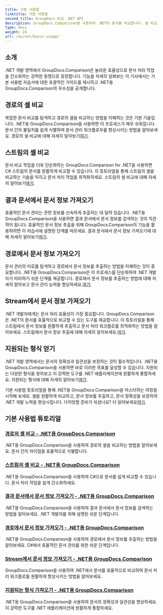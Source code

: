 ```yaml
---
title: 기본 사용법
linktitle: 기본 사용법
second_title: GroupDocs.비교 .NET API
description: GroupDocs.Comparison을 사용하여 .NET의 문서를 비교합니다. 셀 비교, 문서 정보 추출 및 지원되는 형식을 다루는 기본 사용 튜토리얼을 알아보세요.
type: docs
weight: 24
url: /ko/net/basic-usage/
---
```

## 소개

.NET 개발 영역에서 GroupDocs.Comparison은 놀라운 효율성으로 문서 처리 작업을 간소화하는 강력한 동맹으로 등장합니다. 기능을 자세히 살펴보는 이 기사에서는 기본 사용법 자습서에 대한 포괄적인 가이드를 제시하고 .NET용 GroupDocs.Comparison의 우수성을 공개합니다.

## 경로의 셀 비교
 복잡한 문서 비교를 탐색하고 경로의 셀을 비교하는 방법을 이해하는 것은 기본 기술입니다. .NET용 GroupDocs.Comparison을 사용하면 이 프로세스가 매우 쉬워집니다. 문서 간의 불일치를 쉽게 식별하여 문서 관리 워크플로우를 향상시키는 방법을 알아보세요. 경로의 셀 비교에 대해 자세히 알아보기[여기](./compare-cells-from-path/).

## 스트림의 셀 비교
문서 비교 작업을 더욱 단순화하는 GroupDocs.Comparison for .NET을 사용하면 C# 스트림의 문서를 원활하게 비교할 수 있습니다. 이 튜토리얼을 통해 스트림의 셀을 비교하는 기술을 익히고 문서 처리 작업을 최적화하세요. 스트림의 셀 비교에 대해 자세히 알아보기[여기](./compare-cells-from-stream/).

## 결과 문서에서 문서 정보 가져오기
 효율적인 문서 관리는 관련 정보를 신속하게 추출하는 데 달려 있습니다. .NET용 GroupDocs.Comparison을 사용하면 결과 문서에서 문서 정보를 검색하는 것이 직관적이 됩니다. 효율적인 문서 정보 추출을 위해 GroupDocs.Comparison의 기능을 활용하려면 이 자습서에 설명된 단계를 따르세요. 결과 문서에서 문서 정보 가져오기에 대해 자세히 알아보기[여기](./get-document-info-from-result-document/).

## 경로에서 문서 정보 가져오기
문서 관리의 미로를 탐색하고 경로에서 문서 정보를 추출하는 방법을 이해하는 것이 중요합니다. .NET용 GroupDocs.Comparison은 이 프로세스를 단순화하여 .NET 개발자가 따라하기 쉬운 단계를 제공합니다. 경로에서 문서 정보를 추출하는 방법에 대해 자세히 알아보고 문서 관리 능력을 향상하세요.[여기](./get-document-info-from-path/).

## Stream에서 문서 정보 가져오기
 .NET 개발자에게는 문서 처리 효율성이 가장 중요합니다. GroupDocs.Comparison은 .NET의 문서를 효율적으로 비교할 수 있는 도구를 제공합니다. 이 튜토리얼을 통해 스트림에서 문서 정보를 원활하게 추출하고 문서 처리 워크플로를 최적화하는 방법을 알아보세요. 스트림에서 문서 정보 추출에 대해 자세히 알아보세요.[여기](./get-document-info-from-stream/).

## 지원되는 형식 얻기
.NET 개발 영역에서는 문서의 정확성과 일관성을 보장하는 것이 필수적입니다. .NET용 GroupDocs.Comparison을 사용하면 바로 이러한 목표를 달성할 수 있습니다. 지원되는 다양한 형식을 찾아보고 이 강력한 도구를 .NET 애플리케이션에 원활하게 통합하세요. 지원되는 형식에 대해 자세히 알아보기[여기](./get-supported-formats/).

 기본 사용법 튜토리얼을 통해 .NET용 GroupDocs.Comparison을 마스터하는 여정을 시작해 보세요. 셀을 원활하게 비교하고, 문서 정보를 추출하고, 문서 정확성을 보장하여 .NET 개발 노력을 향상시킵니다. 다이빙할 준비가 되셨나요? 더 읽어보세요[여기](https://reference.groupdocs.com/comparison/net).
## 기본 사용법 튜토리얼
### [경로의 셀 비교 - .NET용 GroupDocs.Comparison](./compare-cells-from-path/)
.NET용 GroupDocs.Comparison을 사용하여 경로의 셀을 비교하는 방법을 알아보세요. 문서 간의 차이점을 효율적으로 식별합니다.
### [스트림의 셀 비교 - .NET용 GroupDocs.Comparison](./compare-cells-from-stream/)
.NET용 GroupDocs.Comparison을 사용하여 C#으로 문서를 쉽게 비교할 수 있습니다. 문서 처리 작업을 쉽게 간소화하세요.
### [결과 문서에서 문서 정보 가져오기 - .NET용 GroupDocs.Comparison](./get-document-info-from-result-document/)
.NET용 GroupDocs.Comparison을 사용하여 결과 문서에서 문서 정보를 검색하는 방법을 알아보세요. .NET 개발자를 위해 설명된 쉬운 단계입니다.
### [경로에서 문서 정보 가져오기 - .NET용 GroupDocs.Comparison](./get-document-info-from-path/)
.NET용 GroupDocs.Comparison을 사용하여 경로에서 문서 정보를 추출하는 방법을 알아보세요. C#에서 효율적인 문서 관리를 위한 쉬운 단계입니다.
### [Stream에서 문서 정보 가져오기 - .NET용 GroupDocs.Comparison](./get-document-info-from-stream/)
GroupDocs.Comparison을 사용하여 .NET에서 문서를 효율적으로 비교하여 문서 처리 워크플로를 원활하게 향상시키는 방법을 알아보세요.
### [지원되는 형식 가져오기 - .NET용 GroupDocs.Comparison](./get-supported-formats/)
.NET용 GroupDocs.Comparison을 사용하여 문서의 정확성과 일관성을 향상하세요. 이 강력한 도구를 .NET 애플리케이션에 원활하게 통합하세요.